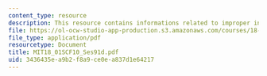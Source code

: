 ```yaml
---
content_type: resource
description: This resource contains informations related to improper integrals.
file: https://ol-ocw-studio-app-production.s3.amazonaws.com/courses/18-01sc-single-variable-calculus-fall-2010/3436435ea9b2f8a9ce0ea837d1e64217_MIT18_01SCF10_Ses91d.pdf
file_type: application/pdf
resourcetype: Document
title: MIT18_01SCF10_Ses91d.pdf
uid: 3436435e-a9b2-f8a9-ce0e-a837d1e64217
---
```

